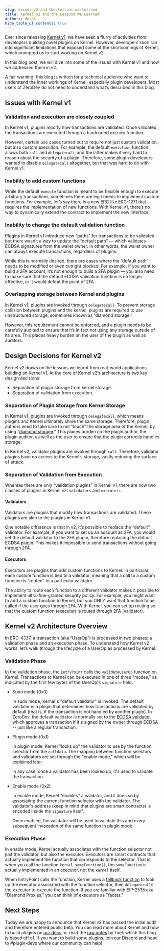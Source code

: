 ```yaml
---
slug: kernel-v2-and-the-lessons-we-learned
title: Kernel v2 and the Lessons We Learned
authors: derek
hide_table_of_contents: true
---
```


Ever since releasing [Kernel v1](https://twitter.com/zerodev_app/status/1650936162436128769), we have seen a flurry of activities from developers building novel plugins on Kernel.  However, developers soon ran into significant limitations that exposed some of the shortcomings of Kernel, which prompted us to start working on Kernel v2.

In this blog post, we will dive into some of the issues with Kernel v1 and how we addressed them in v2.

A fair warning: this blog is written for a technical audience who want to understand the inner workings of Kernel, especially plugin developers.  Most users of ZeroDev do not need to understand what’s described in this blog.

## Issues with Kernel v1

### Validation and execution are closely coupled

In Kernel v1, plugins modify how transactions are validated.  Once validated, the transactions are executed through a hardcoded `execute` function.

However, certain use cases turned out to require not just custom validation, but also custom execution.  For example, the default `execution` function allows both `call` and `delegatecall`, and the latter makes it very hard to reason about the security of a plugin.  Therefore, some plugin developers wanted to disable `delegatecall` altogether, but that was hard to do with Kernel v1.

### Inability to add custom functions

While the default `execute` function is meant to be flexible enough to execute arbitrary transactions, sometimes there are legit needs to implement custom functions.  For example, let’s say there is a new ERC like ERC-1271 that requires the implementation of new functions.  With Kernel v1, there’s no way to dynamically extend the contract to implement the new interface.

### Inability to change the default validation function

Plugins in Kernel v1 introduce new “paths” for transactions to be validated, but there wasn’t a way to update the “default path” — which validates ECDSA signatures from the wallet owner.  In other words, the wallet owner can always execute transactions, regardless of plugins.

While this is normally desired, there are cases where the “default path” needs to be modified or even outright blocked.  For example, if you want to build a 2FA account, it’s not enough to build a 2FA plugin — you also need to make sure that the default ECDSA validation function is no longer effective, or it would defeat the point of 2FA.

### Overlapping storage between Kernel and plugins

In Kernel v1, plugins are invoked through `delegatecall`.  To prevent storage collision between plugins and the kernel, plugins are required to use unstructured storage, sometimes known as “diamond storage.”

However, this requirement cannot be enforced, and a plugin needs to be carefully audited to ensure that it’s in fact not using any storage outside of its area.  This places heavy burden on the user of the plugin as well as auditors.

## Design Decisions for Kernel v2

Kernel v2 draws on the lessons we learnt from real-world applications building on Kernel v1.  At the core of Kernel v2’s architecture is two key design decisions:

- Separation of plugin storage from kernel storage.
- Separation of validation from execution.

### Separation of Plugin Storage from Kernel Storage

In Kernel v1, plugins are invoked through `delegatecall`, which means plugins and Kernel ultimately share the same storage.  Therefore, plugin authors need to take care to not “touch”  the storage area of the Kernel, by using “[diamond storage](https://dev.to/mudgen/how-diamond-storage-works-90e).”  This places burden on the plugin author, the plugin auditor, as well as the user to ensure that the plugin correctly handles storage.

In Kernel v2, validator plugins are invoked through `call`.  Therefore, validator plugins have no access to the Kernel’s storage, vastly reducing the surface of attack.

### Separation of Validation from Execution

Whereas there are only “validation plugins” in Kernel v1, there are now two classes of plugins in Kernel v2: `validators` and `executors`.

#### Validators

Validators are plugins that modify how transactions are validated.  These plugins are akin to the plugins in Kernel v1.

One notable difference is that in v2, it’s possible to replace the “default” validator.  For example, if you want to set up an account as 2FA, you would set the default validator to the 2FA plugin, therefore replacing the default ECDSA plugin.  This makes it impossible to send transactions without going through 2FA.

#### Executors

Executors are plugins that add custom functions to Kernel.  In particular, each custom function is tied to a validator, meaning that a call to a custom function is “routed” to a particular validator.

The ability to route each function to a different validator makes it possible to implement ultra-fine-grained security policy.  For example, you might want to add a custom function to Kernel, but you ONLY want that function to be called if the user goes through 2FA.  With Kernel, you can set up routing so that the custom function (executor) is routed through 2FA (validator).

## Kernel v2 Architecture Overview

In ERC-4337, a transaction (aka “UserOp”) is processed in two phases: a validation phase and an execution phase.  To understand how Kernel v2 works, let’s walk through the lifecycle of a UserOp as processed by Kernel.

### Validation Phase

In the validation phase, the `EntryPoint` calls the `validateUserOp` function on Kernel. Transactions to Kernel can be executed in one of three "modes," as indicated by the first few bytes of the UserOp's `signature` field.

- Sudo mode (0x0)
    
    In sudo mode, Kernel's "default validator" is invoked. The default validator is a plugin that determines how transactions are validated by default (that is, if the transaction is not handled by another plugin). In ZeroDev, the default validator is normally set to the [ECDSA validator](https://github.com/zerodevapp/kernel/blob/main/src/validator/ECDSAValidator.sol), which approves a transaction if it's signed by the owner through ECDSA -- just like a regular transaction.
    
- Plugin mode (0x1)
    
    In plugin mode, Kernel "looks up" the validator to use by the function selector from the `calldata`. The mapping between function selectors and validators are set through the "enable mode," which will be explained later.
    
    In any case, once a validator has been looked up, it's used to validate the transaction.
    
- Enable mode (0x2)
    
    In enable mode, Kernel "enables" a validator, and it does so by associating the current function selector with the validator. The validator's address (keep in mind that plugins are smart contracts) is encoded inside the `signature` itself.
    
    Once enabled, the validator will be used to validate this and every subsequent invocation of the same function in plugin mode.
    

### Execution Phase

In enable mode, Kernel actually associates with the function selector not just the validator, but also the executor. Executors are smart contracts that actually implement the function that corresponds to the selector. That is, when you call the function `kernel.someFunction()`, the `someFunction` is actually implemented in an executor, not the `kernel` itself.

When EntryPoint calls the function, Kernel uses a [fallback function](https://docs.soliditylang.org/en/v0.8.20/contracts.html#fallback-function) to look up the executor associated with the function selector, then `delegatecall`s the executor to execute the function. If you are familiar with EIP-2535 aka "Diamond Proxies," you can think of executors as "facets."

## Next Steps

Today we are happy to announce that Kernel v2 has passed the initial audit and therefore entered public beta.  You can read more about Kernel and how to build plugins on [our docs](https://docs.zerodev.app/extend-wallets/overview), or read the [raw notes](https://hackmd.io/joe9mwzPRCCA5Mw0JVWzBw) by Taek which this blog is based off of.  If you want to build some plugins, join our [Discord](https://discord.gg/KS9MRaTSjx) and head to #plugin-devs where our community can help!